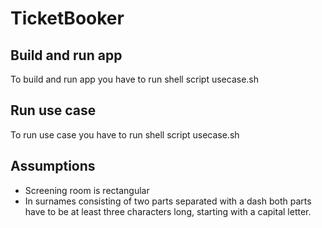 # TicketBooker

## Build and run app
To build and run app you have to run shell script usecase.sh

## Run use case
To run use case you have to run shell script usecase.sh

## Assumptions

* Screening room is rectangular
* In surnames consisting of two parts separated with a dash both parts have to be at least three characters long, starting with a capital letter.